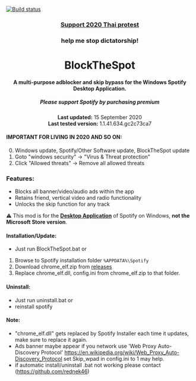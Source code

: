 [![Build status](https://ci.appveyor.com/api/projects/status/31l6ynm0a1fhr2vs/branch/master?svg=true)](https://ci.appveyor.com/project/mrpond/blockthespot/branch/master)

<center>
    <h3 align="center"><a href=https://en.wikipedia.org/wiki/2020_Thai_protests>Support 2020 Thai protest</a></h3>
    <h3 align="center">help me stop dictatorship!</h3>
</center>

<center>
    <h1 align="center">BlockTheSpot</h1>
    <h4 align="center">A multi-purpose adblocker and skip bypass for the <strong>Windows</strong> Spotify Desktop Application.</h4>
    <h5 align="center">Please support Spotify by purchasing premium</h5>
    <p align="center">
        <strong>Last updated:</strong> 15 September 2020<br>
        <strong>Last tested version:</strong> 1.1.41.634.gc2c73ca7
    </p> 
</center>

#### IMPORTANT FOR LIVING IN 2020 AND SO ON:
0. Windows update, Spotify/Other Software update, BlockTheSpot update
1. Goto "windows security" -> "Virus & Threat protection"
2. Click "Allowed threats" -> Remove all allowed threats

### Features:
* Blocks all banner/video/audio ads within the app
* Retains friend, vertical video and radio functionality
* Unlocks the skip function for any track

:warning: This mod is for the [**Desktop Application**](https://www.spotify.com/download/windows/) of Spotify on Windows, **not the Microsoft Store version**.

#### Installation/Update:
* Just run BlockTheSpot.bat
or
1. Browse to Spotify installation folder `%APPDATA%\Spotify`
2. Download chrome_elf.zip from [releases](https://github.com/mrpond/BlockTheSpot/releases)
3. Replace chrome_elf.dll, config.ini from chrome_elf.zip to that folder. 

#### Uninstall:
* Just run uninstall.bat
or
* reinstall spotify

#### Note:
* "chrome_elf.dll" gets replaced by Spotify Installer each time it updates, make sure to replace it again.
* Ads banner maybe appear if you network use 'Web Proxy Auto-Discovery Protocol'
https://en.wikipedia.org/wiki/Web_Proxy_Auto-Discovery_Protocol
set Skip_wpad in config.ini to 1 may help.
* if automatic install/uninstall .bat not working please contact (https://github.com/rednek46)
